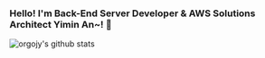 ### Hello! I'm Back-End Server Developer & AWS Solutions Architect Yimin An~! :wave:
![orgojy's github stats](https://github-readme-stats.vercel.app/api?username=orgojy&show_icons=true&theme=radical)
